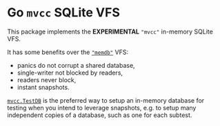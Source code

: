 # Go `mvcc` SQLite VFS

This package implements the **EXPERIMENTAL** `"mvcc"` in-memory SQLite VFS.

It has some benefits over the [`"memdb"`](../memdb/README.md) VFS:
- panics do not corrupt a shared database,
- single-writer not blocked by readers,
- readers never block,
- instant snapshots.

[`mvcc.TestDB`](https://pkg.go.dev/github.com/ncruces/go-sqlite3/vfs/mvcc#TestDB)
is the preferred way to setup an in-memory database for testing
when you intend to leverage snapshots,
e.g. to setup many independent copies of a database,
such as one for each subtest.